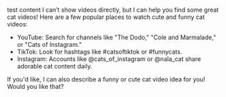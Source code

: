 test content  I can’t show videos directly, but I can help you find some great cat videos! Here are a few popular places to watch cute and funny cat videos:

- YouTube: Search for channels like "The Dodo," "Cole and Marmalade," or "Cats of Instagram."
- TikTok: Look for hashtags like #catsoftiktok or #funnycats.
- Instagram: Accounts like @cats_of_instagram or @nala_cat share adorable cat content daily.

If you'd like, I can also describe a funny or cute cat video idea for you! Would you like that?